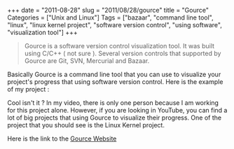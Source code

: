 +++
date = "2011-08-28"
slug = "2011/08/28/gource"
title = "Gource"
Categories = ["Unix and Linux"]
Tags = ["bazaar", "command line tool", "linux", "linux kernel project", "software version control", "using software", "visualization tool"]
+++

> Gource is a software version control visualization tool. It was built using C/C++ ( not sure ). Several version controls that supported by Gource are Git, SVN, Mercurial and Bazaar.



Basically Gource is a command line tool that you can use to visualize your project's progress that using software version control. Here is the example of my project :



Cool isn't it ? In my video, there is only one person because I am working for this project alone. However, if you are looking in YouTube, you can find a lot of big projects that using Gource to visualize their progress. One of the project that you should see is the Linux Kernel project.

Here is the link to the [Gource Website](http://code.google.com/p/gource/)

